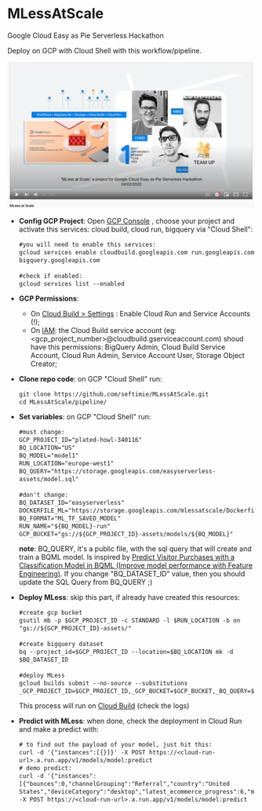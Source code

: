 # MLessAtScale
Google Cloud Easy as Pie Serverless Hackathon

Deploy on GCP with Cloud Shell with this workflow/pipeline.

[![MLess at Scale Video](https://raw.githubusercontent.com/seftimie/MLessAtScale/09a42e6655c05c4cb0801f1d628e55bb32db9eb8/assets/video.png)](https://www.youtube.com/watch?v=-cTKhjzsL-o)

- **Config GCP Project**: Open [GCP Console](https://console.cloud.google.com) , choose your project and activate this services: cloud build, cloud run, bigquery via "Cloud Shell":
  
  ```
  #you will need to enable this services: 
  gcloud services enable cloudbuild.googleapis.com run.googleapis.com bigquery.googleapis.com
  
  #check if enabled:
  gcloud services list --enabled
  ```

- **GCP Permissions**:
  - On [Cloud Build  > Settings](https://console.cloud.google.com/cloud-build/settings/service-account) : Enable Cloud Run and Service Accounts (!);
  - On [IAM](https://console.cloud.google.com/iam-admin/iam): the Cloud Build service account (eg: <gcp_project_number>@cloudbuild.gserviceaccount.com) shoud have this permissions: BigQuery Admin, Cloud Build Service Account, Cloud Run Admin, Service Account User, Storage Object Creator;

- **Clone repo code**: on GCP "Cloud Shell" run:
  ```
  git clone https://github.com/seftimie/MLessAtScale.git
  cd MLessAtScale/pipeline/
  ```
		
- **Set variables**: on GCP "Cloud Shell" run:
  
  ```
  #must change:
  GCP_PROJECT_ID="plated-howl-340116"
  BQ_LOCATION="US"
  BQ_MODEL="model1"
  RUN_LOCATION="europe-west1"
  BQ_QUERY="https://storage.googleapis.com/easyserverless-assets/model.sql"

  #don't change:
  BQ_DATASET_ID="easyserverless"
  DOCKERFILE_ML="https://storage.googleapis.com/mlessatscale/Dockerfile_ML"
  BQ_FORMAT="ML_TF_SAVED_MODEL"
  RUN_NAME="${BQ_MODEL}-run"
  GCP_BUCKET="gs://${GCP_PROJECT_ID}-assets/models/${BQ_MODEL}"
  ```
  **note**: BQ_QUERY, it's a public file, with the sql query that will create and train a BQML model. Is inspired by [Predict Visitor Purchases with a Classification Model in BQML (Improve model performance with Feature Engineering)](https://www.qwiklabs.com/focuses/1794?parent=catalog). If you change "BQ_DATASET_ID" value, then you should update the SQL Query from BQ_QUERY ;)

- **Deploy MLess**: skip this part, if already have created this resources:
	
  ```
  #create gcp bucket
  gsutil mb -p $GCP_PROJECT_ID -c STANDARD -l $RUN_LOCATION -b on "gs://${GCP_PROJECT_ID}-assets/" 
  
  #create bigquery dataset
  bq --project_id=$GCP_PROJECT_ID --location=$BQ_LOCATION mk -d $BQ_DATASET_ID
  
  #deploy MLess
  gcloud builds submit --no-source --substitutions _GCP_PROJECT_ID=$GCP_PROJECT_ID,_GCP_BUCKET=$GCP_BUCKET,_BQ_QUERY=$BQ_QUERY,_BQ_DATASET_ID=$BQ_DATASET_ID,_BQ_MODEL=$BQ_MODEL,_BQ_LOCATION=$BQ_LOCATION,_BQ_FORMAT=$BQ_FORMAT,_RUN_LOCATION=$RUN_LOCATION,_RUN_NAME=$RUN_NAME,_DOCKERFILE_ML=$DOCKERFILE_ML
  ```
  This process will run on [Cloud Build](https://console.cloud.google.com/cloud-build/builds) (check the logs)

- **Predict with MLess**: when done, check the deployment in Cloud Run and make a predict with:
  ```
  # to find out the payload of your model, just hit this:
  curl -d '{"instances":[{}]}' -X POST https://<cloud-run-url>.a.run.app/v1/models/model:predict
  # demo predict:
  curl -d '{"instances":[{"bounces":0,"channelGrouping":"Referral","country":"United States","deviceCategory":"desktop","latest_ecommerce_progress":6,"medium":"referral","pageviews":51,"source":"mall.googleplex.com","time_on_site":4245}]}' -X POST https://<cloud-run-url>.a.run.app/v1/models/model:predict
  ```
